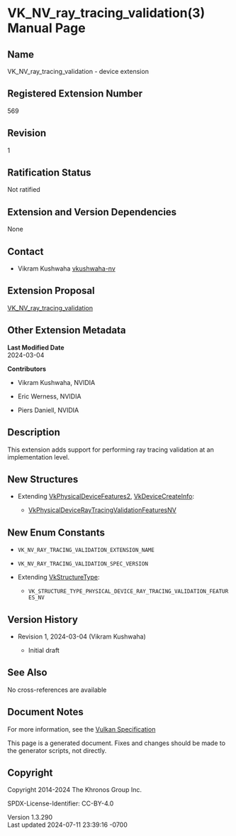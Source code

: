 # VK_NV_ray_tracing_validation(3) Manual Page

## Name

VK_NV_ray_tracing_validation - device extension



## <a href="#_registered_extension_number" class="anchor"></a>Registered Extension Number

569

## <a href="#_revision" class="anchor"></a>Revision

1

## <a href="#_ratification_status" class="anchor"></a>Ratification Status

Not ratified

## <a href="#_extension_and_version_dependencies" class="anchor"></a>Extension and Version Dependencies

None

## <a href="#_contact" class="anchor"></a>Contact

- Vikram Kushwaha <a
  href="https://github.com/KhronosGroup/Vulkan-Docs/issues/new?body=%5BVK_NV_ray_tracing_validation%5D%20@vkushwaha-nv%0A*Here%20describe%20the%20issue%20or%20question%20you%20have%20about%20the%20VK_NV_ray_tracing_validation%20extension*"
  target="_blank" rel="nofollow noopener"><em></em>vkushwaha-nv</a>

## <a href="#_extension_proposal" class="anchor"></a>Extension Proposal

[VK_NV_ray_tracing_validation](https://github.com/KhronosGroup/Vulkan-Docs/tree/main/proposals/VK_NV_ray_tracing_validation.adoc)

## <a href="#_other_extension_metadata" class="anchor"></a>Other Extension Metadata

**Last Modified Date**  
2024-03-04

**Contributors**  
- Vikram Kushwaha, NVIDIA

- Eric Werness, NVIDIA

- Piers Daniell, NVIDIA

## <a href="#_description" class="anchor"></a>Description

This extension adds support for performing ray tracing validation at an
implementation level.

## <a href="#_new_structures" class="anchor"></a>New Structures

- Extending [VkPhysicalDeviceFeatures2](https://registry.khronos.org/vulkan/specs/1.3-extensions/man/html/VkPhysicalDeviceFeatures2.html),
  [VkDeviceCreateInfo](https://registry.khronos.org/vulkan/specs/1.3-extensions/man/html/VkDeviceCreateInfo.html):

  - [VkPhysicalDeviceRayTracingValidationFeaturesNV](https://registry.khronos.org/vulkan/specs/1.3-extensions/man/html/VkPhysicalDeviceRayTracingValidationFeaturesNV.html)

## <a href="#_new_enum_constants" class="anchor"></a>New Enum Constants

- `VK_NV_RAY_TRACING_VALIDATION_EXTENSION_NAME`

- `VK_NV_RAY_TRACING_VALIDATION_SPEC_VERSION`

- Extending [VkStructureType](https://registry.khronos.org/vulkan/specs/1.3-extensions/man/html/VkStructureType.html):

  - `VK_STRUCTURE_TYPE_PHYSICAL_DEVICE_RAY_TRACING_VALIDATION_FEATURES_NV`

## <a href="#_version_history" class="anchor"></a>Version History

- Revision 1, 2024-03-04 (Vikram Kushwaha)

  - Initial draft

## <a href="#_see_also" class="anchor"></a>See Also

No cross-references are available

## <a href="#_document_notes" class="anchor"></a>Document Notes

For more information, see the <a
href="https://registry.khronos.org/vulkan/specs/1.3-extensions/html/vkspec.html#VK_NV_ray_tracing_validation"
target="_blank" rel="noopener">Vulkan Specification</a>

This page is a generated document. Fixes and changes should be made to
the generator scripts, not directly.

## <a href="#_copyright" class="anchor"></a>Copyright

Copyright 2014-2024 The Khronos Group Inc.

SPDX-License-Identifier: CC-BY-4.0

Version 1.3.290  
Last updated 2024-07-11 23:39:16 -0700

